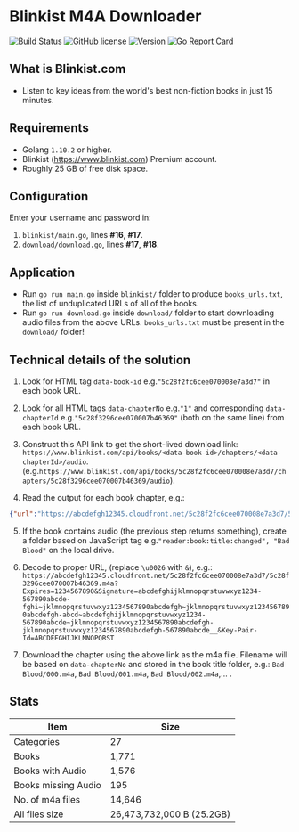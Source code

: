 # Blinkist M4A Downloader

[![Build Status](https://travis-ci.org/luckylittle/blinkist-m4a-downloader.svg?branch=master)](https://travis-ci.org/luckylittle/blinkist-m4a-downloader)
[![GitHub license](https://img.shields.io/github/license/luckylittle/blinkist-m4a-downloader.svg)](https://github.com/luckylittle/blinkist-m4a-downloader/blob/master/LICENSE)
[![Version](https://img.shields.io/badge/Version-1.0.0-green.svg)](https://github.com/luckylittle/blinkist-m4a-downloader/releases)
[![Go Report Card](https://goreportcard.com/badge/github.com/luckylittle/blinkist-m4a-downloader)](https://goreportcard.com/report/github.com/luckylittle/blinkist-m4a-downloader)

## What is Blinkist.com

- Listen to key ideas from the world's best non-fiction books in just 15 minutes.

## Requirements

- Golang `1.10.2` or higher.
- Blinkist (https://www.blinkist.com) Premium account.
- Roughly 25 GB of free disk space.

## Configuration

Enter your username and password in:

1. `blinkist/main.go`, lines **#16**, **#17**.
2. `download/download.go`, lines **#17**, **#18**.

## Application

- Run `go run main.go` inside `blinkist/` folder to produce `books_urls.txt`, the list of unduplicated URLs of all of the books.
- Run `go run download.go` inside `download/` folder to start downloading audio files from the above URLs. `books_urls.txt` must be present in the `download/` folder!

## Technical details of the solution

1. Look for HTML tag `data-book-id` e.g.`"5c28f2fc6cee070008e7a3d7"` in each book URL.

2. Look for all HTML tags `data-chapterNo` e.g.`"1"` and corresponding `data-chapterId` e.g.`"5c28f3296cee070007b46369"` (both on the same line) from each book URL.

3. Construct this API link to get the short-lived download link: `https://www.blinkist.com/api/books/<data-book-id>/chapters/<data-chapterId>/audio`.
(e.g.`https://www.blinkist.com/api/books/5c28f2fc6cee070008e7a3d7/chapters/5c28f3296cee070007b46369/audio`).

4. Read the output for each book chapter, e.g.:
```json
{"url":"https://abcdefgh12345.cloudfront.net/5c28f2fc6cee070008e7a3d7/5c28f3296cee070007b46369.m4a?Expires=1234567890\u0026Signature=abcdefghijklmnopqrstuvwxyz1234-567890abcde-fghi~jklmnopqrstuvwxyz1234567890abcdefgh~jklmnopqrstuvwxyz1234567890abcdefgh-abcd~abcdefghijklmnopqrstuvwxyz1234-567890abcde~jklmnopqrstuvwxyz1234567890abcdefgh-jklmnopqrstuvwxyz1234567890abcdefgh-567890abcde__\u0026Key-Pair-Id=ABCDEFGHIJKLMNOPQRST"}
```

5. If the book contains audio (the previous step returns something), create a folder based on JavaScript tag e.g.`"reader:book:title:changed", "Bad Blood"` on the local drive.

6. Decode to proper URL, (replace `\u0026` with `&`), e.g.:
```https://abcdefgh12345.cloudfront.net/5c28f2fc6cee070008e7a3d7/5c28f3296cee070007b46369.m4a?Expires=1234567890&Signature=abcdefghijklmnopqrstuvwxyz1234-567890abcde-fghi~jklmnopqrstuvwxyz1234567890abcdefgh~jklmnopqrstuvwxyz1234567890abcdefgh-abcd~abcdefghijklmnopqrstuvwxyz1234-567890abcde~jklmnopqrstuvwxyz1234567890abcdefgh-jklmnopqrstuvwxyz1234567890abcdefgh-567890abcde__&Key-Pair-Id=ABCDEFGHIJKLMNOPQRST```

7. Download the chapter using the above link as the m4a file. Filename will be based on `data-chapterNo` and stored in the book title folder, e.g.:
`Bad Blood/000.m4a`,
`Bad Blood/001.m4a`,
`Bad Blood/002.m4a`,... .

## Stats

|Item|Size|
|----|----|
|Categories|27|
|Books|1,771|
|Books with Audio|1,576|
|Books missing Audio|195|
|No. of m4a files|14,646|
|All files size|26,473,732,000 B (25.2GB)|
